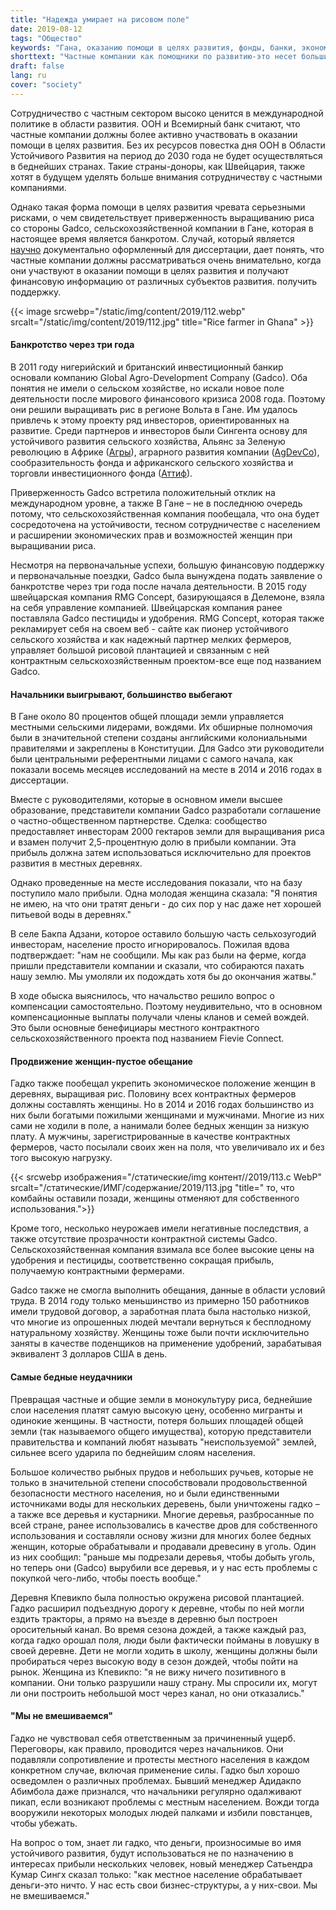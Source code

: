 ```yaml
---
title: "Надежда умирает на рисовом поле"
date: 2019-08-12
tags: "Общество"
keywords: "Гана, оказанию помощи в целях развития, фонды, банки, экономика, частный сектор, Gadco, Сингента, Агра, AgDevCo, разработка политики"
shorttext: "Частные компании как помощники по развитию-это несет большие риски. Тематическое исследование швейцарской сельскохозяйственной компании в Гане."
draft: false
lang: ru
cover: "society"
---
```


Сотрудничество с частным сектором высоко ценится в международной политике в области развития. ООН и Всемирный банк считают, что частные компании должны более активно участвовать в оказании помощи в целях развития. Без их ресурсов повестка дня ООН в Области Устойчивого Развития на период до 2030 года не будет осуществляться в беднейших странах. Такие страны-доноры, как Швейцария, также хотят в будущем уделять больше внимания сотрудничеству с частными компаниями.

Однако такая форма помощи в целях развития чревата серьезными рисками, о чем свидетельствует приверженность выращиванию риса со стороны Gadco, сельскохозяйственной компании в Гане, которая в настоящее время является банкротом. Случай, который является [научно](https://www.anthro.unibe.ch/ueber_uns/world_commons_week/index_ger.html "GHANA: Institutional change, gender and power relations. Case study of a ‘best practice’ large-scale land acquisition in Ghana.") документально оформленный для диссертации, дает понять, что частные компании должны рассматриваться очень внимательно, когда они участвуют в оказании помощи в целях развития и получают финансовую информацию от различных субъектов развития. получить поддержку.

{{< image srcwebp="/static/img/content/2019/112.webp" srcalt="/static/img/content/2019/112.jpg" title="Rice farmer in Ghana" >}}

#### Банкротство через три года

В 2011 году нигерийский и британский инвестиционный банкир основали компанию Global Agro-Development Company (Gadco). Оба понятия не имели о сельском хозяйстве, но искали новое поле деятельности после мирового финансового кризиса 2008 года. Поэтому они решили выращивать рис в регионе Вольта в Гане. Им удалось привлечь к этому проекту ряд инвесторов, ориентированных на развитие. Среди партнеров и инвесторов были Сингента основу для устойчивого развития сельского хозяйства, Альянс за Зеленую революцию в Африке ([Агры](https://en.wikipedia.org/wiki/Alliance_for_a_Green_Revolution_in_Africa "Альянс за Зеленую революцию в Африке")), аграрного развития компании ([AgDevCo](https://en.wikipedia.org/wiki/AgDevCo "AgDevCo")), сообразительность фонда и африканского сельского хозяйства и торговли инвестиционного фонда ([Аттиф](https://www.aatif.lu/home.html "Африка сельского хозяйства и торговли инвестиционного фонда")).

Приверженность Gadco встретила положительный отклик на международном уровне, а также В Гане – не в последнюю очередь потому, что сельскохозяйственная компания пообещала, что она будет сосредоточена на устойчивости, тесном сотрудничестве с населением и расширении экономических прав и возможностей женщин при выращивании риса.

Несмотря на первоначальные успехи, большую финансовую поддержку и первоначальные поездки, Gadco была вынуждена подать заявление о банкротстве через три года после начала деятельности. В 2015 году швейцарская компания RMG Concept, базирующаяся в Делемоне, взяла на себя управление компанией. Швейцарская компания ранее поставляла Gadco пестициды и удобрения. RMG Concept, которая также рекламирует себя на своем веб - сайте как пионер устойчивого сельского хозяйства и как надежный партнер мелких фермеров, управляет большой рисовой плантацией и связанным с ней контрактным сельскохозяйственным проектом-все еще под названием Gadco.

#### Начальники выигрывают, большинство выбегают

В Гане около 80 процентов общей площади земли управляется местными сельскими лидерами, вождями. Их обширные полномочия были в значительной степени созданы английскими колониальными правителями и закреплены в Конституции. Для Gadco эти руководители были центральными референтными лицами с самого начала, как показали восемь месяцев исследований на месте в 2014 и 2016 годах в диссертации.

Вместе с руководителями, которые в основном имели высшее образование, представители компании Gadco разработали соглашение о частно-общественном партнерстве. Сделка: сообщество предоставляет инвесторам 2000 гектаров земли для выращивания риса и взамен получит 2,5-процентную долю в прибыли компании. Эта прибыль должна затем использоваться исключительно для проектов развития в местных деревнях.

Однако проведенные на месте исследования показали, что на базу поступило мало прибыли. Одна молодая женщина сказала: "Я понятия не имею, на что они тратят деньги - до сих пор у нас даже нет хорошей питьевой воды в деревнях."

В селе Бакпа Адзани, которое оставило большую часть сельхозугодий инвесторам, население просто игнорировалось. Пожилая вдова подтверждает: "нам не сообщили. Мы как раз были на ферме, когда пришли представители компании и сказали, что собираются пахать нашу землю. Мы умоляли их подождать хотя бы до окончания жатвы."

В ходе обыска выяснилось, что начальство решило вопрос о компенсации самостоятельно. Поэтому неудивительно, что в основном компенсационные выплаты получали члены кланов и семей вождей. Это были основные бенефициары местного контрактного сельскохозяйственного проекта под названием Fievie Connect.

#### Продвижение женщин-пустое обещание

Гадко также пообещал укрепить экономическое положение женщин в деревнях, выращивая рис. Половину всех контрактных фермеров должны составлять женщины. Но в 2014 и 2016 годах большинство из них были богатыми пожилыми женщинами и мужчинами. Многие из них сами не ходили в поле, а нанимали более бедных женщин за низкую плату. А мужчины, зарегистрированные в качестве контрактных фермеров, часто посылали своих жен на поля, что увеличивало их и без того высокую нагрузку.

{{< srcwebp изображения="/статические/img контент//2019/113.с WebP" srcalt="/статические/ИМГ/содержание/2019/113.jpg "title=" то, что комбайны оставили позади, женщины отменяют для собственного использования.">}}

Кроме того, несколько неурожаев имели негативные последствия, а также отсутствие прозрачности контрактной системы Gadco. Сельскохозяйственная компания взимала все более высокие цены на удобрения и пестициды, соответственно сокращая прибыль, получаемую контрактными фермерами. 

Gadco также не смогла выполнить обещания, данные в области условий труда. В 2014 году только меньшинство из примерно 150 работников имели трудовой договор, а заработная плата была настолько низкой, что многие из опрошенных людей мечтали вернуться к бесплодному натуральному хозяйству. Женщины тоже были почти исключительно заняты в качестве поденщиков на применение удобрений, зарабатывая эквивалент 3 долларов США в день.

#### Самые бедные неудачники

Превращая частные и общие земли в монокультуру риса, беднейшие слои населения платят самую высокую цену, особенно мигранты и одинокие женщины. В частности, потеря больших площадей общей земли (так называемого общего имущества), которую представители правительства и компаний любят называть "неиспользуемой" землей, сильнее всего ударила по беднейшим слоям населения.

Большое количество рыбных прудов и небольших ручьев, которые не только в значительной степени способствовали продовольственной безопасности местного населения, но и были единственными источниками воды для нескольких деревень, были уничтожены гадко – а также все деревья и кустарники. Многие деревья, разбросанные по всей стране, ранее использовались в качестве дров для собственного использования и составляли основу жизни для многих более бедных женщин, которые обрабатывали и продавали древесину в уголь. Один из них сообщил: "раньше мы подрезали деревья, чтобы добыть уголь, но теперь они (Gadco) вырубили все деревья, и у нас есть проблемы с покупкой чего-либо, чтобы поесть вообще."

Деревня Кпевикпо была полностью окружена рисовой плантацией. Гадко расширил подъездную дорогу к деревне, чтобы по ней могли ездить тракторы, а прямо на въезде в деревню был построен оросительный канал. Во время сезона дождей, а также каждый раз, когда гадко орошал поля, люди были фактически пойманы в ловушку в своей деревне. Дети не могли ходить в школу, женщины должны были пробираться через высокую воду в сезон дождей, чтобы пойти на рынок. Женщина из Кпевикпо: "я не вижу ничего позитивного в компании. Они только разрушили нашу страну. Мы спросили их, могут ли они построить небольшой мост через канал, но они отказались."

#### "Мы не вмешиваемся"

Гадко не чувствовал себя ответственным за причиненный ущерб. Переговоры, как правило, проводится через начальников. Они подавляли сопротивление и протесты местного населения в каждом конкретном случае, включая применение силы. Гадко был хорошо осведомлен о различных проблемах. Бывший менеджер Адидакпо Абимбола даже признался, что начальники регулярно одалживают пикап, если возникают проблемы с местным населением. Вожди тогда вооружили некоторых молодых людей палками и избили повстанцев, чтобы убежать.

На вопрос о том, знает ли гадко, что деньги, произносимые во имя устойчивого развития, будут использоваться не по назначению в интересах прибыли нескольких человек, новый менеджер Сатьендра Кумар Сингх сказал только: "как местное население обрабатывает деньги-это ничто. У нас есть свои бизнес-структуры, а у них-свои. Мы не вмешиваемся."
